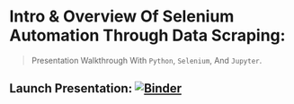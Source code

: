 # Intro & Overview Of Selenium Automation Through Data Scraping:
 > Presentation Walkthrough With `Python`, `Selenium`, And `Jupyter`.

## Launch Presentation: [![Binder](https://mybinder.org/badge_logo.svg)](https://mybinder.org/v2/gh/climateamante/intro.to.data.automation.with.selenium.and.jupyter/master?filepath=complete.ipynb)
